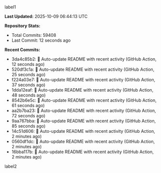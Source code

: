 
label1 
<!-- ACTIVITY_START -->
**Last Updated:** 2025-10-09 06:44:13 UTC

**Repository Stats:**
- Total Commits: 59408
- Last Commit: 12 seconds ago

**Recent Commits:**
- 3da4c85b2: 🤖 Auto-update README with recent activity (GitHub Action, 12 seconds ago)
- 520df3c1a: 🤖 Auto-update README with recent activity (GitHub Action, 25 seconds ago)
- f224a03e7: 🤖 Auto-update README with recent activity (GitHub Action, 37 seconds ago)
- 1dda12eaf: 🤖 Auto-update README with recent activity (GitHub Action, 48 seconds ago)
- 8542b6e5c: 🤖 Auto-update README with recent activity (GitHub Action, 61 seconds ago)
- aa2b7ba23: 🤖 Auto-update README with recent activity (GitHub Action, 72 seconds ago)
- 9aa767bba: 🤖 Auto-update README with recent activity (GitHub Action, 85 seconds ago)
- 14c51d606: 🤖 Auto-update README with recent activity (GitHub Action, 2 minutes ago)
- 0560df1dc: 🤖 Auto-update README with recent activity (GitHub Action, 2 minutes ago)
- 16bba117b: 🤖 Auto-update README with recent activity (GitHub Action, 2 minutes ago)
<!-- ACTIVITY_END -->

label2
